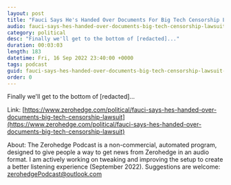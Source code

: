 ```yaml
---
layout: post
title: "Fauci Says He's Handed Over Documents For Big Tech Censorship Lawsuit"
audio: fauci-says-hes-handed-over-documents-big-tech-censorship-lawsuit-0
category: political
desc: "Finally we'll get to the bottom of [redacted]..."
duration: 00:03:03
length: 183
datetime: Fri, 16 Sep 2022 23:40:00 +0000
tags: podcast
guid: fauci-says-hes-handed-over-documents-big-tech-censorship-lawsuit-0
order: 0
---
```

Finally we'll get to the bottom of [redacted]...

Link: [https://www.zerohedge.com/political/fauci-says-hes-handed-over-documents-big-tech-censorship-lawsuit](https://www.zerohedge.com/political/fauci-says-hes-handed-over-documents-big-tech-censorship-lawsuit)

About: The Zerohedge Podcast is a non-commercial, automated program, designed to give people a way to get news from Zerohedge in an audio format.  I am actively working on tweaking and improving the setup to create a better listening experience (September 2022).  Suggestions are welcome: [zerohedgePodcast@outlook.com](mailto:zerohedgePodcast@outlook.com)